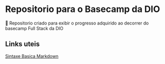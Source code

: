 # Repositorio para o Basecamp da DIO
  📜  Repositorio criado para exibir o progresso adquirido ao decorrer do basecamp Full Stack da DIO


## Links uteis
[Sintaxe Basica Markdown](https://www.markdownguide.org/basic-syntax/)

